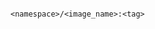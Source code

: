 <!-- usedin: [ _includes/_inlines/GettingStarted/common/image_repository/image_repository_provide-a-docker-image-v1.md] -->

```

<namespace>/<image_name>:<tag>

```
